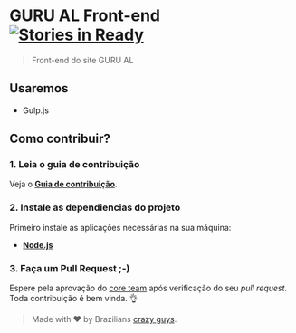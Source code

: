 # GURU AL Front-end [![Stories in Ready](https://badge.waffle.io/guru-al/gurual_frontend.png?label=ready&title=Ready)](https://waffle.io/guru-al/gurual_frontend)

> Front-end do site GURU AL


## Usaremos

- Gulp.js

## Como contribuir?

### 1. Leia o guia de contribuição

Veja o [**Guia de contribuição**](https://github.com/guru-al/gurual_frontend/blob/master/CONTRIBUTING.md).

### 2. Instale as dependiencias do projeto

Primeiro instale as aplicações necessárias na sua máquina:

- [**Node.js**](href='http://nodejs.org/')

### 3. Faça um Pull Request ;-)
Espere pela aprovação do [core team](https://github.com/orgs/guru-al/members) após verificação do seu *pull request*. Toda contribuição é bem vinda. :ok_hand:

> Made with ♥ by Brazilians [crazy guys](https://github.com/orgs/guru-al/members).
